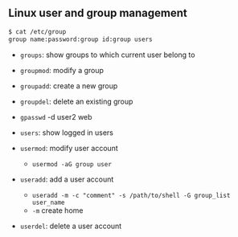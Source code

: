 ## Linux user and group management

```sh
$ cat /etc/group
group name:password:group id:group users
```

* `groups`: show groups to which current user belong to
* `groupmod`: modify a group
* `groupadd`: create a new group
* `groupdel`: delete an existing group
* `gpasswd` -d user2 web

* `users`: show logged in users
* `usermod`: modify user account
    * `usermod -aG group user`
* `useradd`: add a user account
    * `useradd -m -c "comment" -s /path/to/shell -G group_list user_name`
    * `-m` create home
* `userdel`: delete a user account
